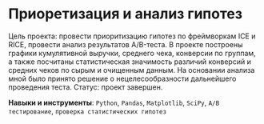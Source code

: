 # Приоретизация и анализ гипотез

Цель проекта: провести приоритизацию гипотез по фреймворкам ICE и RICE, провести анализ результатов A/B-теста. В проекте построены графики кумулятивной выручки, среднего чека, конверсии по группам, а также посчитаны статистическая значимость различий конверсий и средних чеков по сырым и очищенным данным. На основании анализа мной было принято решение о нецелесообразности дальнейшего проведения теста. Статус: проект завершен.

**Навыки и инструменты**: `Python`, `Pandas`, `Matplotlib`, `SciPy`, `А/В тестирование`, `проверка статистических гипотез`
